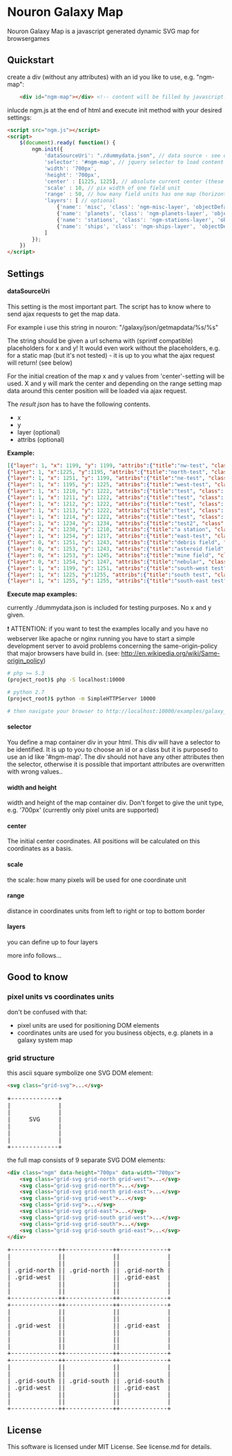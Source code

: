 Nouron Galaxy Map
=================

Nouron Galaxy Map is a javascript generated dynamic SVG map for browsergames


Quickstart
----------

create a div (without any attributes) with an id you like to use, e.g. "ngm-map":

```html
    <div id="ngm-map"></div> <!-- content will be filled by javascript! -->
```

inlucde ngm.js at the end of html and execute init method with your desired settings:

```html
<script src="ngm.js"></script>
<script>
    $(document).ready( function() {
        ngm.init({
            'dataSourceUri': "./dummydata.json", // data source - see description below
            'selector': '#ngm-map', // jquery selector to load content inside; set your chosen id here!
            'width': '700px',
            'height': '700px',
            'center' : [1225, 1225], // absolute current center (these are business coords - not page coords!)
            'scale' : 10, // pix width of one field unit
            'range' : 50, // how many field units has one map (horizontal)
            'layers': [ // optional
                {'name': 'misc', 'class': 'ngm-misc-layer', 'objectDefaultShape': 'square'},
                {'name': 'planets', 'class': 'ngm-planets-layer', 'objectDefaultShape': 'circle'},
                {'name': 'stations', 'class': 'ngm-stations-layer', 'objectDefaultShape': 'square'},
                {'name': 'ships', 'class': 'ngm-ships-layer', 'objectDefaultShape': 'triangle'}
            ]
        });
    })
</script>
```

Settings
--------

#### dataSourceUri

This setting is the most important part. The script has to know where to send ajax requests to get the map data.

For example i use this string in nouron: "/galaxy/json/getmapdata/%s/%s"

The string should be given a url schema with (sprintf compatible) placeholders for x and y! It would even work without the placeholders, e.g. for a static map (but it's not tested) - it is up to you what the ajax request will return! (see below)

For the initial creation of the map x and y values from 'center'-setting will be used.
X and y will mark the center and depending on the range setting map data around this center position will be loaded via ajax request.

The *result json* has to have the following contents.

* x
* y
* layer (optional)
* attribs (optional)

**Example:**

```json
[{"layer": 1, "x": 1199, "y": 1199, "attribs":{"title":"nw-test", "class": "planet"}},
{"layer": 1, "x":1225, "y":1195, "attribs":{"title":"north-test", "class": "planet"}},
{"layer": 1, "x": 1251, "y": 1199, "attribs":{"title":"ne-test", "class": "planet"}},
{"layer": 1, "x": 1195, "y": 1225, "attribs":{"title":"west-test", "class": "planet"}},
{"layer": 1, "x": 1210, "y": 1222, "attribs":{"title":"test", "class": "planet"}},
{"layer": 1, "x": 1211, "y": 1222, "attribs":{"title":"test", "class": "planet"}},
{"layer": 1, "x": 1212, "y": 1222, "attribs":{"title":"test", "class": "planet"}},
{"layer": 1, "x": 1213, "y": 1222, "attribs":{"title":"test", "class": "planet"}},
{"layer": 1, "x": 1214, "y": 1222, "attribs":{"title":"test", "class": "planet"}},
{"layer": 1, "x": 1234, "y": 1234, "attribs":{"title":"test2", "class": "planet"}},
{"layer": 2, "x": 1230, "y": 1210, "attribs":{"title":"a station", "class": "station"}},
{"layer": 1, "x": 1254, "y": 1217, "attribs":{"title":"east-test", "class": "planet"}},
{"layer": 0, "x": 1251, "y": 1243, "attribs":{"title":"debris field", "class": "debris"}},
{"layer": 0, "x": 1253, "y": 1243, "attribs":{"title":"asteroid field", "class": "asteroids"}},
{"layer": 0, "x": 1253, "y": 1245, "attribs":{"title":"mine field", "class": "mines"}},
{"layer": 0, "x": 1254, "y": 1247, "attribs":{"title":"nebular", "class": "nebular"}},
{"layer": 1, "x": 1199, "y": 1251, "attribs":{"title":"south-west test", "class": "planet"}},
{"layer": 1, "x": 1225, "y":1255, "attribs":{"title":"south test", "class": "planet"}},
{"layer": 1, "x": 1255, "y": 1255, "attribs":{"title":"south-east test", "class": "planet"}}]
```

**Execute map examples:**

currently ./dummydata.json is included for testing purposes. No x and y given.

:exclamation: ATTENTION: if you want to test the examples locally and you have
no webserver like apache or nginx running you have to start a simple development
server to avoid problems concerning the same-origin-policy that major browsers
have build in. (see: http://en.wikipedia.org/wiki/Same-origin_policy)

```bash
# php >= 5.3
(project_root)$ php -S localhost:10000

# python 2.7
(project_root)$ python -m SimpleHTTPServer 10000

# then navigate your browser to http://localhost:10000/examples/galaxy_map
```

#### selector

You define a map container div in your html. This div will have a selector to be identified.
It is up to you to choose an id or a class but it is purposed to use an id like '#ngm-map'.
The div should not have any other attributes then the selector, otherwise it is possible that important attributes are overwritten with wrong values..

#### width and height

width and height of the map container div. Don't forget to give the unit type, e.g. '700px' (currently only pixel units are supported)

#### center

The initial center coordinates. All positions will be calculated on this coordinates as a basis.

#### scale

the scale: how many pixels will be used for one coordinate unit

#### range

distance in coordinates units from left to right or top to bottom border

#### layers

you can define up to four layers

more info follows...


Good to know
------------

### pixel units vs coordinates units

don't be confused with that:
- pixel units are used for positioning DOM elements
- coordinates units are used for you business objects, e.g. planets in a galaxy system map

### grid structure

this ascii square symbolize one SVG DOM element:

```html
<svg class="grid-svg">...</svg>
```


<pre>
+-------------+
|             |
|             |
|     SVG     |
|             |
|             |
|             |
+-------------+
</pre>

the full map consists of 9 separate SVG DOM elements:

```html
<div class="ngm" data-height="700px" data-width="700px">
    <svg class="grid-svg grid-north grid-west">...</svg>
    <svg class="grid-svg grid-north">...</svg>
    <svg class="grid-svg grid-north grid-east">...</svg>
    <svg class="grid-svg grid-west">...</svg>
    <svg class="grid-svg">...</svg>
    <svg class="grid-svg grid-east">...</svg>
    <svg class="grid-svg grid-south grid-west">...</svg>
    <svg class="grid-svg grid-south">...</svg>
    <svg class="grid-svg grid-south grid-east">...</svg>
</div>
```

<pre>
+-------------++-------------++-------------+
|             ||             ||             |
|             ||             ||             |
| .grid-north || .grid-north || .grid-north |
| .grid-west  ||             || .grid-east  |
|             ||             ||             |
|             ||             ||             |
+-------------++-------------++-------------+
+-------------++-------------++-------------+
|             ||             ||             |
|             ||             ||             |
| .grid-west  ||             || .grid-east  |
|             ||             ||             |
|             ||             ||             |
|             ||             ||             |
+-------------++-------------++-------------+
+-------------++-------------++-------------+
|             ||             ||             |
|             ||             ||             |
| .grid-south || .grid-south || .grid-south |
| .grid-west  ||             || .grid-east  |
|             ||             ||             |
|             ||             ||             |
+-------------++-------------++-------------+
</pre>

License
-------
This software is licensed under MIT License. See license.md for details.